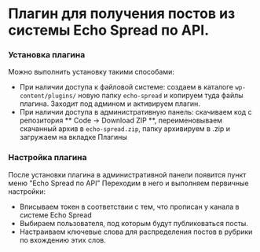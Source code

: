 # Плагин для получения постов из системы Echo Spread по API.
### Установка плагина
Можно выполнить установку такими способами:
- При наличии доступа к файловой системе: создаем в каталоге `wp-content/plugins/` новую папку `echo-spread` и копируем туда файлы плагина. Заходит под админом и активируем плагин.
- При наличии доступа в административную панель: скачиваем код с репозитория ** Code -> Download ZIP **, переименовываем скачанный архив в `echo-spread.zip`, папку архивируем в .zip и загружаем на вкладке Плагины

### Настройка плагина
После установки плагина в административной панели появится пункт меню "Echo Spread по API"
Переходим в него и выполняем первичные настройки:
- Вписываем токен в соответствии с тем, что прописан у канала в системе Echo Spread
- Выбираем пользователя, под которым будут публиковаться посты.
- Настраиваем ключевые слова для распределения постов в рубрики по вхождению этих слов.
